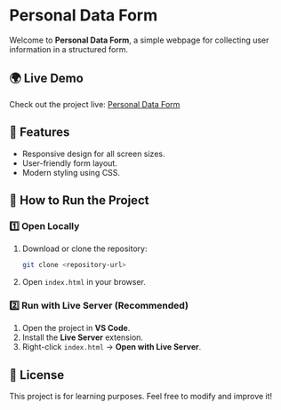 # Personal Data Form

Welcome to **Personal Data Form**, a simple webpage for collecting user information in a structured form.

## 🌍 Live Demo
Check out the project live: [Personal Data Form](https://personal-data-ochre.vercel.app/)

## 📌 Features
- Responsive design for all screen sizes.
- User-friendly form layout.
- Modern styling using CSS.

## 🚀 How to Run the Project
### 1️⃣ Open Locally
1. Download or clone the repository:
   ```sh
   git clone <repository-url>
   ```
2. Open `index.html` in your browser.

### 2️⃣ Run with Live Server (Recommended)
1. Open the project in **VS Code**.
2. Install the **Live Server** extension.
3. Right-click `index.html` → **Open with Live Server**.

## 📄 License
This project is for learning purposes. Feel free to modify and improve it!
